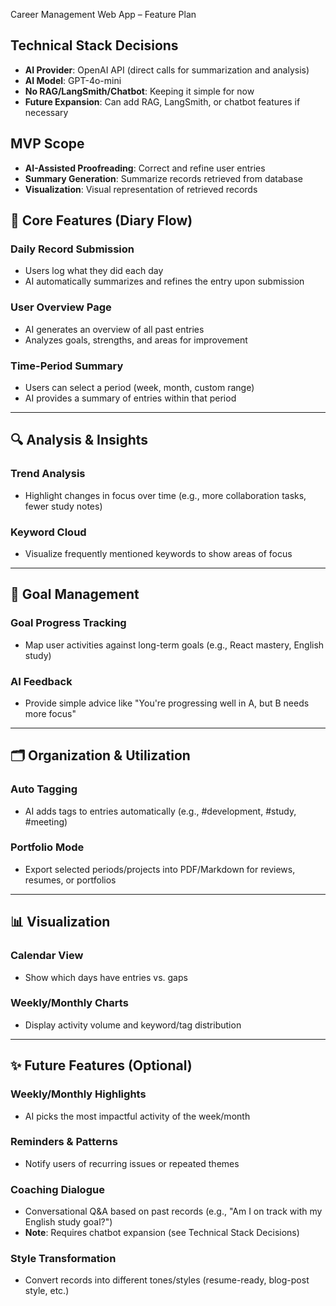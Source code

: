 Career Management Web App – Feature Plan

## Technical Stack Decisions

- **AI Provider**: OpenAI API (direct calls for summarization and analysis)
- **AI Model**: GPT-4o-mini
- **No RAG/LangSmith/Chatbot**: Keeping it simple for now
- **Future Expansion**: Can add RAG, LangSmith, or chatbot features if necessary

## MVP Scope

- **AI-Assisted Proofreading**: Correct and refine user entries
- **Summary Generation**: Summarize records retrieved from database
- **Visualization**: Visual representation of retrieved records

## 📝 Core Features (Diary Flow)

### Daily Record Submission

- Users log what they did each day
- AI automatically summarizes and refines the entry upon submission

### User Overview Page

- AI generates an overview of all past entries
- Analyzes goals, strengths, and areas for improvement

### Time-Period Summary

- Users can select a period (week, month, custom range)
- AI provides a summary of entries within that period

---

## 🔍 Analysis & Insights

### Trend Analysis

- Highlight changes in focus over time (e.g., more collaboration tasks, fewer study notes)

### Keyword Cloud

- Visualize frequently mentioned keywords to show areas of focus

---

## 🎯 Goal Management

### Goal Progress Tracking

- Map user activities against long-term goals (e.g., React mastery, English study)

### AI Feedback

- Provide simple advice like "You're progressing well in A, but B needs more focus"

---

## 🗂️ Organization & Utilization

### Auto Tagging

- AI adds tags to entries automatically (e.g., #development, #study, #meeting)

### Portfolio Mode

- Export selected periods/projects into PDF/Markdown for reviews, resumes, or portfolios

---

## 📊 Visualization

### Calendar View

- Show which days have entries vs. gaps

### Weekly/Monthly Charts

- Display activity volume and keyword/tag distribution

---

## ✨ Future Features (Optional)

### Weekly/Monthly Highlights

- AI picks the most impactful activity of the week/month

### Reminders & Patterns

- Notify users of recurring issues or repeated themes

### Coaching Dialogue

- Conversational Q&A based on past records (e.g., "Am I on track with my English study goal?")
- **Note**: Requires chatbot expansion (see Technical Stack Decisions)

### Style Transformation

- Convert records into different tones/styles (resume-ready, blog-post style, etc.)
